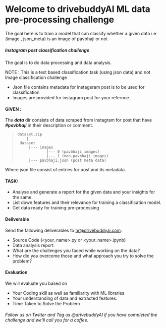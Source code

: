 # Welcome to drivebuddyAI ML data pre-processing challenge
The goal here is to train a model that can classify whether a given data i.e {image , json_meta} is an image of pavbhaji or not

#####  Instagram post classification challenge
The goal is to do data processing and data analysis.

NOTE :
This is a text based classification task (using json data) and not Image classification challenge

- Json file contains metadata for instageram post is to be used for classification 
- Images are provided for instagram post for your refernce.

#### GIVEN :
The <i><b>data</i></b> dir consists of data scraped from instagram for post that have <i><b>#pavbhaji</i></b> in their description or comment.

>     dataset.zip
>         |
>      dataset
>          |--- images
>                  |--- 0 (pavbhaji images)
>                  |--- 1 (non-pavbhaji images)
>          |--- pavbhaji.json (post meta data)

Where json file consist of entries for post and its metadata.

#### TASK:

- Analyse and generate a report for the given data and your insights for the same.
- List down features and their relevance for training a classification model.
- Get data ready for training pre-processing


#### Deliverable
Send the fallowing deliverables to hr@drivebuddyai.com:
- Source Code (<your_name>.py or <your_name>.ipynb)
- Data analysis report.
- What are the challenges you faced while working on the data?
- How did you overcome those and what approach you try to solve the problem?


#### Evaluation
We will evaluate you based on
  - Your Coding skill as well as familiarity with ML libraries
  - Your understanding of data and extracted features.
  - Time Taken to Solve the Problem
  
###### Follow us on Twitter and Tag us @drivebuddyAI if you have completed the challenge and we'll call you for a coffee.

